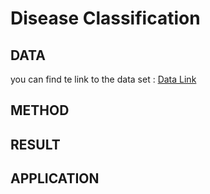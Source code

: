 # Disease Classification


## DATA
you can find te link to the data set :
[Data Link](https://www.kaggle.com/datasets/paultimothymooney/chest-xray-pneumonia)

## METHOD

## RESULT

## APPLICATION

